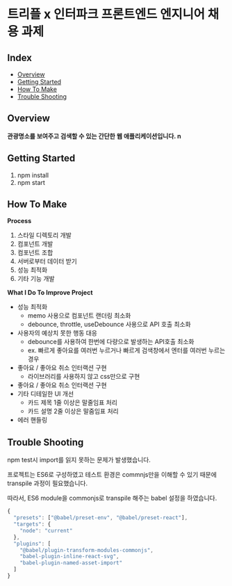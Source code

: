 # 트리플 x 인터파크 프론트엔드 엔지니어 채용 과제
## Index
  - [Overview](#overview) 
  - [Getting Started](#getting-started)
  - [How To Make](#how-to-make)
  - [Trouble Shooting](#try)


## Overview

**관광명소를 보여주고 검색할 수 있는 간단한 웹 애플리케이션입니다. n**


## Getting Started

1. npm install
2. npm start


## How To Make

**Process** 
1. 스타일 디렉토리 개발
2. 컴포넌트 개발
3. 컴포넌트 조합 
4. 서버로부터 데이터 받기 
5. 성능 최적화 
6. 기타 기능 개발 

**What I Do To Improve Project**
- 성능 최적화 
  - memo 사용으로 컴포넌트 랜더링 최소화  
  - debounce, throttle, useDebounce 사용으로 API 호출 최소화  
- 사용자의 예상치 못한 행동 대응 
  - debounce를 사용하여 한번에 다량으로 발생하는 API호출 최소화 
  - ex. 빠르게 좋아요를 여러번 누르거나 빠르게 검색창에서 엔터를 여러번 누르는 경우 
- 좋아요 / 좋아요 취소 인터랙션 구현 
  - 라이브러리를 사용하지 않고 css만으로 구현 
- 좋아요 / 좋아요 취소 인터랙션 구현 
- 기타 디테일한 UI 개선   
  - 카드 제목 1줄 이상은 말줄임표 처리  
  - 카드 설명 2줄 이상은 말줌임표 처리 
- 에러 핸들링 


## Trouble Shooting

npm test시 import를 읽지 못하는 문제가 발생했습니다. 

프로젝트는 ES6로 구성하였고 테스트 환경은 commnjs만을 이해할 수 있기 때문에 transpile 과정이 필요했습니다. 

따라서, ES6 module을 commonjs로 transpile 해주는 babel 설정을 하였습니다.
```jsx
{
  "presets": ["@babel/preset-env", "@babel/preset-react"],
  "targets": {
    "node": "current"
  },
  "plugins": [
    "@babel/plugin-transform-modules-commonjs", 
    "babel-plugin-inline-react-svg", 
    "babel-plugin-named-asset-import"
  ]
}
```
